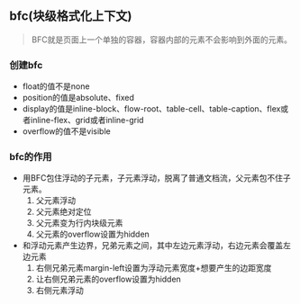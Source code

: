 ## bfc(块级格式化上下文)
> BFC就是页面上一个单独的容器，容器内部的元素不会影响到外面的元素。

### 创建bfc
- float的值不是none
- position的值是absolute、fixed
- display的值是inline-block、flow-root、table-cell、table-caption、flex或者inline-flex、grid或者inline-grid
- overflow的值不是visible

### bfc的作用
- 用BFC包住浮动的子元素，子元素浮动，脱离了普通文档流，父元素包不住子元素。
  1. 父元素浮动
  2. 父元素绝对定位
  3. 父元素变为行内块级元素
  4. 父元素的overflow设置为hidden
- 和浮动元素产生边界，兄弟元素之间，其中左边元素浮动，右边元素会覆盖左边元素
  1. 右侧兄弟元素margin-left设置为浮动元素宽度+想要产生的边距宽度
  2. 让右侧兄弟元素的overflow设置为hidden
  3. 右侧元素浮动